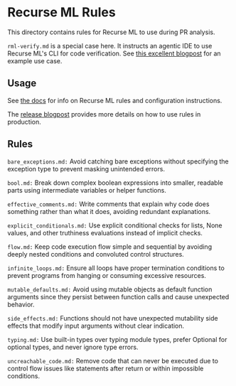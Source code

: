 # Recurse ML Rules

This directory contains rules for Recurse ML to use during PR analysis.

`rml-verify.md` is a special case here.
It instructs an agentic IDE to use Recurse ML's CLI for code verification.
See [this excellent blogpost](https://blog.continue.dev/recurse-ml-rules-that-enable-async-context-engineering-with-kids-around/) for an example use case.

## Usage

See [the docs](https://docs.recurse.ml/gh/configs/rules/) for info on Recurse ML rules and configuration instructions.

The [release blogpost](https://blog.recurse.ml/rules) provides more details on how to use rules in production.

## Rules

`bare_exceptions.md:` Avoid catching bare exceptions without specifying the exception type to prevent masking unintended errors.

`bool.md:` Break down complex boolean expressions into smaller, readable parts using intermediate variables or helper functions.

`effective_comments.md:` Write comments that explain why code does something rather than what it does, avoiding redundant explanations.

`explicit_conditionals.md:` Use explicit conditional checks for lists, None values, and other truthiness evaluations instead of implicit checks.

`flow.md:` Keep code execution flow simple and sequential by avoiding deeply nested conditions and convoluted control structures.

`infinite_loops.md:` Ensure all loops have proper termination conditions to prevent programs from hanging or consuming excessive resources.

`mutable_defaults.md:` Avoid using mutable objects as default function arguments since they persist between function calls and cause unexpected behavior.

`side_effects.md:` Functions should not have unexpected mutability side effects that modify input arguments without clear indication.

`typing.md:` Use built-in types over typing module types, prefer Optional for optional types, and never ignore type errors.

`uncreachable_code.md:` Remove code that can never be executed due to control flow issues like statements after return or within impossible conditions.


